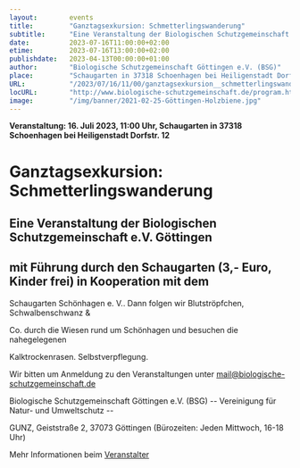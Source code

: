 ```yaml
---
layout:        events
title:         "Ganztagsexkursion: Schmetterlingswanderung"
subtitle:      "Eine Veranstaltung der Biologischen Schutzgemeinschaft e.V. Göttingen"
date:          2023-07-16T11:00:00+02:00
etime:         2023-07-16T13:00:00+02:00
publishdate:   2023-04-13T00:00:00+01:00
author:        "Biologische Schutzgemeinschaft Göttingen e.V. (BSG)"
place:         "Schaugarten in 37318 Schoenhagen bei Heiligenstadt Dorfstr. 12"
URL:           "/2023/07/16/11/00/ganztagsexkursion__schmetterlingswanderung"
locURL:        "http://www.biologische-schutzgemeinschaft.de/program.html"
image:         "/img/banner/2021-02-25-Göttingen-Holzbiene.jpg"
---
```


**Veranstaltung: 16. Juli 2023, 11:00 Uhr, Schaugarten in 37318 Schoenhagen bei Heiligenstadt Dorfstr. 12**

Ganztagsexkursion: Schmetterlingswanderung
===========

Eine Veranstaltung der Biologischen Schutzgemeinschaft e.V. Göttingen
-----------
mit Führung durch den Schaugarten (3,- Euro, Kinder frei) in Kooperation mit dem
-------------

Schaugarten Schönhagen e. V.. Dann folgen wir Blutströpfchen, Schwalbenschwanz &

Co. durch die Wiesen rund um Schönhagen und besuchen die nahegelegenen

Kalktrockenrasen. Selbstverpflegung.


Wir bitten um Anmeldung zu den Veranstaltungen unter mail@biologische-schutzgemeinschaft.de

Biologische Schutzgemeinschaft Göttingen e.V. (BSG)
-- Vereinigung für Natur- und Umweltschutz --

GUNZ, Geiststraße 2, 37073 Göttingen (Bürozeiten: Jeden Mittwoch, 16-18 Uhr)

Mehr Informationen beim [Veranstalter](http://www.biologische-schutzgemeinschaft.de/program.html)
